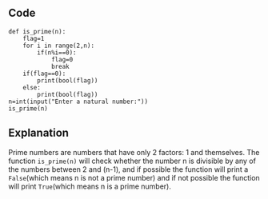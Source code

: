 ## Code
```
def is_prime(n):
    flag=1
    for i in range(2,n):
        if(n%i==0):
            flag=0
            break
    if(flag==0):
        print(bool(flag))
    else:
        print(bool(flag))
n=int(input("Enter a natural number:"))
is_prime(n)
```
## Explanation
Prime numbers are numbers that have only 2 factors: 1 and themselves.
The function `is_prime(n)` will check whether the number n is divisible by any of the numbers between 2 and (n-1), 
and if possible the function will print a `False`(which means n is not a prime number) and if not possible the function will print `True`(which means n is a prime number).
